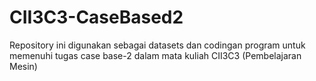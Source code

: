 # CII3C3-CaseBased2
Repository ini digunakan sebagai datasets dan codingan program untuk memenuhi tugas case base-2 dalam mata kuliah CII3C3 (Pembelajaran Mesin)
